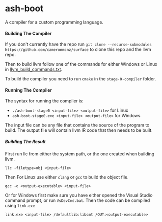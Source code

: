 # ash-boot
A compiler for a custom programming language.

#### Building The Compiler
If you don't currently have the repo run `git clone --recurse-submodules https://github.com/cameronmcnz/surface`
to clone this repo and the llvm repo.

Then to build llvm follow one of the commands for either Windows or Linux in
[llvm_build_commands.txt](./llvm_build_commands.txt).

To build the compiler you need to run `cmake` in the `stage-0-compiler` folder.

#### Running The Compiler
The syntax for running the compiler is:
- `./ash-boot-stage0 <input-file> <output-file>` for Linux
- `ash-boot-stage0.exe <input-file> <output-file>` for Windows

The input file can be any file that contains the source of the program to build.
The output file will contain llvm IR code that then needs to be built.

##### Building The Result
First run llc from either the system path, or the one created when building llvm.

`llc -filetype=obj <input-file>`

Then For Linux use either `clang` or `gcc` to build the object file.

`gcc -o <output-executable> <input-file>`

Or for Windows first make sure you have either opened the Visual Studio command prompt, or run `VsDevCmd.bat`.
Then the code can be compiled using `link.exe`

`link.exe <input-file> /defaultlib:libcmt /OUT:<output-executable>`
